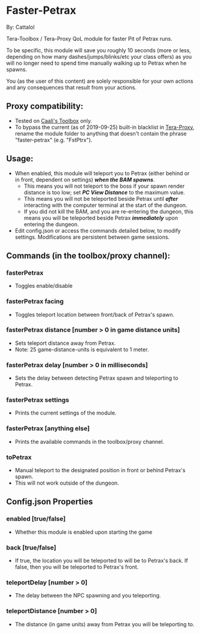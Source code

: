 # Faster-Petrax

By: Cattalol

Tera-Toolbox / Tera-Proxy QoL module for faster Pit of Petrax runs.

To be specific, this module will save you roughly 10 seconds (more or less, depending on how many dashes/jumps/blinks/etc your class offers) as you will no longer need to spend time manually walking up to Petrax when he spawns.

You (as the user of this content) are solely responsible for your own actions and any consequences that result from your actions.

## Proxy compatibility:
- Tested on [Caali's Toolbox](https://github.com/tera-toolbox/tera-toolbox) only.
- To bypass the current (as of 2019-09-25) built-in blacklist in [Tera-Proxy](https://github.com/tera-proxy/tera-proxy), rename the module folder to anything that doesn't contain the phrase "faster-petrax" (e.g. "FstPtrx").

## Usage:
- When enabled, this module will teleport you to Petrax (either behind or in front, dependent on settings) **_when the BAM spawns_**.
   - This means you will not teleport to the boss if your spawn render distance is too low; set _**PC View Distance**_ to the maximum value.
   - This means you will not be teleported beside Petrax until _**after**_ interacting with the computer terminal at the start of the dungeon.
   - If you did not kill the BAM, and you are re-entering the dungeon, this means you will be teleported beside Petrax _**immediately**_ upon entering the dungeon.
- Edit config.json or access the commands detailed below, to modify settings. Modifications are persistent between game sessions.

## Commands (in the toolbox/proxy channel):
### fasterPetrax
- Toggles enable/disable 
### fasterPetrax facing
- Toggles teleport location between front/back of Petrax's spawn.
### fasterPetrax distance [number > 0 in game distance units]
- Sets teleport distance away from Petrax. 
- Note: 25 game-distance-units is equivalent to 1 meter.
### fasterPetrax delay [number > 0 in milliseconds]
- Sets the delay between detecting Petrax spawn and teleporting to Petrax.
### fasterPetrax settings
- Prints the current settings of the module.
### fasterPetrax [anything else]
- Prints the available commands in the toolbox/proxy channel.
### toPetrax
- Manual teleport to the designated position in front or behind Petrax's spawn. 
- This will not work outside of the dungeon.

## Config.json Properties
### enabled [true/false]
- Whether this module is enabled upon starting the game
### back [true/false]
- If true, the location you will be teleported to will be to Petrax's back. If false, then you will be teleported to Petrax's front.
### teleportDelay [number > 0]
- The delay between the NPC spawning and you teleporting.
### teleportDistance [number > 0]
- The distance (in game units) away from Petrax you will be teleporting to.
